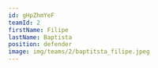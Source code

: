 ```yaml
---
id: gHpZhmYeF
teamId: 2
firstName: Filipe
lastName: Baptista
position: defender
image: img/teams/2/baptitsta_filipe.jpeg
---
```

